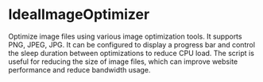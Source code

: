 # IdealImageOptimizer
Optimize image files using various image optimization tools. It supports PNG, JPEG, JPG. It can be configured to display a progress bar and control the sleep duration between optimizations to reduce CPU load. The script is useful for reducing the size of image files, which can improve website performance and reduce bandwidth usage.

